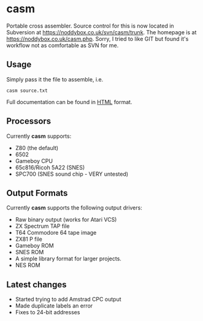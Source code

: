 # casm

Portable cross assembler.  Source control for this is now located in Subversion
at <a href="https://noddybox.co.uk/svn/casm/trunk">
https://noddybox.co.uk/svn/casm/trunk</a>.  The homepage is at
<a href="https://noddybox.co.uk/casm.php">
https://noddybox.co.uk/casm.php</a>.
Sorry, I tried to like GIT but 
found it's workflow not as comfortable as SVN for me.

## Usage

Simply pass it the file to assemble, i.e.

`casm source.txt`

Full documentation can be found in
<a href="https://rawgit.com/noddybox/casm/master/doc/casm.html">HTML</a> format.

## Processors

Currently **casm** supports:

* Z80 (the default)
* 6502
* Gameboy CPU
* 65c816/Ricoh 5A22 (SNES)
* SPC700 (SNES sound chip - VERY untested)


## Output Formats

Currently **casm** supports the following output drivers:

* Raw binary output (works for Atari VCS)
* ZX Spectrum TAP file
* T64 Commodore 64 tape image
* ZX81 P file
* Gameboy ROM
* SNES ROM
* A simple library format for larger projects.
* NES ROM

## Latest changes

* Started trying to add Amstrad CPC output
* Made duplicate labels an error
* Fixes to 24-bit addresses
